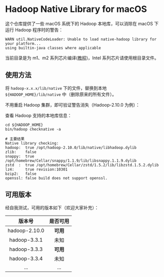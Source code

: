 
# Hadoop Native Library for macOS

这个仓库提供了一些 macOS 系统下的 Hadoop 本地库，可以消除在 macOS 下运行 Hadoop 程序时的警告：

```shell
WARN util.NativeCodeLoader: Unable to load native-hadoop library for your platform...
using builtin-java classes where applicable
```

当前目录是为 m1、m2 系列芯片编译([教程](build.md))，Intel 系列芯片请使用根目录文件。

## 使用方法

将 `hadoop-x.x.x/lib/native` 下的文件，替换到本地`${HADOOP_HOME}/lib/native` 中（删除原来的所有文件）。

不用重启 Hadoop 集群，即可验证警告消失（Hadoop-2.10.0 为例）：

查看 Hadoop 支持的本地库信息：

```shell
cd ${HADOOP_HOME}
bin/hadoop checknative -a

# 主要结果
Native library checking:
hadoop:  true /opt/hadoop-2.10.0/lib/native/libhadoop.dylib
zlib:    false
snappy:  true /opt/homebrew/Cellar/snappy/1.1.9/lib/libsnappy.1.1.9.dylib
zstd  :  true /opt/homebrew/Cellar/zstd/1.5.2/lib/libzstd.1.5.2.dylib
lz4:     true revision:10301
bzip2:   false
openssl: false build does not support openssl.
```

## 可用版本

经自我测试，可用的版本如下（欢迎大家补充）：

|     版本号    |   是否可用 |
| :-----------: | :--------: |
| hadoop-2.10.0 |  **可用**  |
| hadoop-3.3.1  |  未知      |
| hadoop-3.3.3  |  **可用**  |
| hadoop-3.3.4  |  未知      |
| ...           | ...        |

